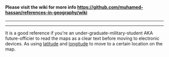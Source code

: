 #### Please visit the wiki for more info https://github.com/muhamed-hassan/references-in-geography/wiki

***
***

It is a good reference if you're an under-graduate-military-student AKA future-officier to read the maps as a clear text before moving to electronic devices. As using [latitude](https://en.wikipedia.org/wiki/Latitude) and [longitude](https://en.wikipedia.org/wiki/Longitude) to move to a certain location on the map.
